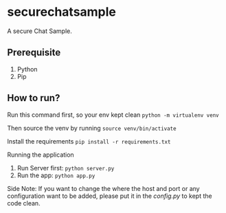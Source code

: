 # securechatsample
A secure Chat Sample.

## Prerequisite
1. Python
2. Pip

## How to run?
Run this command first, so your env kept clean
``python -m virtualenv venv``

Then source the venv by running
``source venv/bin/activate``

Install the requirements
``pip install -r requirements.txt``

Running the application
1. Run Server first:
``python server.py``
2. Run the app:
``python app.py``

Side Note:
If you want to change the where the host and port or any configuration want to be added,
please put it in the *config.py* to kept the code clean.
